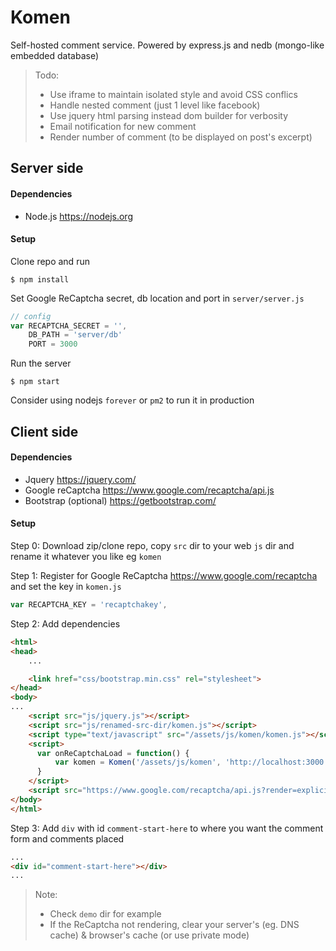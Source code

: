 # Komen

Self-hosted comment service. Powered by express.js and nedb (mongo-like embedded database)

> Todo:
>* Use iframe to maintain isolated style and avoid CSS conflics
>* Handle nested comment (just 1 level like facebook)
>* Use jquery html parsing instead dom builder for verbosity
>* Email notification for new comment
>* Render number of comment (to be displayed on post's excerpt)

## Server side

#### Dependencies

* Node.js https://nodejs.org

#### Setup

Clone repo and run

```
$ npm install
```

Set Google ReCaptcha secret, db location and port in `server/server.js`

```javascript
// config
var RECAPTCHA_SECRET = '',
    DB_PATH = 'server/db'
    PORT = 3000
```

Run the server

```
$ npm start
```

Consider using nodejs `forever` or `pm2` to run it in production

## Client side

#### Dependencies

* Jquery https://jquery.com/
* Google reCaptcha https://www.google.com/recaptcha/api.js
* Bootstrap (optional) https://getbootstrap.com/

#### Setup

Step 0: Download zip/clone repo, copy `src` dir to your web `js` dir and rename it whatever you like eg `komen`

Step 1: Register for Google ReCaptcha https://www.google.com/recaptcha and set the key in `komen.js`

```javascript
var RECAPTCHA_KEY = 'recaptchakey',
```

Step 2: Add dependencies

```html
<html>
<head>
    ...

    <link href="css/bootstrap.min.css" rel="stylesheet">
</head>
<body>
...
    <script src="js/jquery.js"></script>
    <script src="js/renamed-src-dir/komen.js"></script>
    <script type="text/javascript" src="/assets/js/komen/komen.js"></script>
    <script>
      var onReCaptchaLoad = function() {
          var komen = Komen('/assets/js/komen', 'http://localhost:3000');
      }
    </script>
    <script src="https://www.google.com/recaptcha/api.js?render=explicit&onload=onReCaptchaLoad"></script>
</body>
</html>
```

Step 3: Add `div` with id `comment-start-here` to where you want the comment form and comments placed

```html
...
<div id="comment-start-here"></div>
...
```
> Note:
> * Check `demo` dir for example
> * If the ReCaptcha not rendering, clear your server's (eg. DNS cache) & browser's cache (or use private mode)
